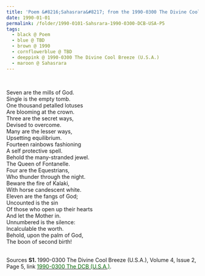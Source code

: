 ```yaml
---
title: 'Poem &#8216;Sahasrara&#8217; from the 1990-0300 The Divine Cool Breeze (U.S.A.), Volume 4, Issue 2, Page 5'
date: 1990-01-01
permalink: /folder/1990-0101-Sahsrara-1990-0300-DCB-USA-P5
tags:
  - black @ Poem
  - blue @ TBD
  - brown @ 1990
  - cornflowerblue @ TBD
  - deeppink @ 1990-0300 The Divine Cool Breeze (U.S.A.)
  - maroon @ Sahasrara
---
```


<br>

<p>
Seven are the mills of God.<br>
Single is the empty tomb.<br>
One thousand petalled lotuses<br>
Are blooming at the crown.<br>
Three are the secret ways,<br>
Devised to overcome.<br>
Many are the lesser ways,<br>
Upsetting equilibrium.<br>
Fourteen rainbows fashioning<br>
A self protective spell.<br>
Behold the many-stranded jewel.<br>
The Queen of Fontanelle.<br>
Four are the Equestrians,<br>
Who thunder through the night.<br>
Beware the fire of Kalaki,<br>
With horse candescent white.<br>
Eleven are the fangs of God;<br>
Uncounted is the sin<br>
Of those who open up their hearts<br>
And let the Mother in.<br>
Unnumbered is the silence:<br>
Incalculable the worth.<br>
Behold, upon the palm of God,<br>
The boon of second birth!
</p>

<br>

<wave-list>
<list-title color="DarkSeaGreen" width="40">Sources</list-title>
  <list-item color="BlanchedAlmond"  width="280"><b>S1. </b> 1990-0300 The Divine Cool Breeze (U.S.A.), Volume 4, Issue 2, Page 5, link <a href="https://b286c762-1c9b-468d-afbf-9f039b298299.usrfiles.com/ugd/b286c7_d854a0d4ba2745acbc8c1d776c6820f8.pdf"><font color="DarkGreen">1990-0300 The DCB (U.S.A.)</font></a>.</list-item>
</wave-list>